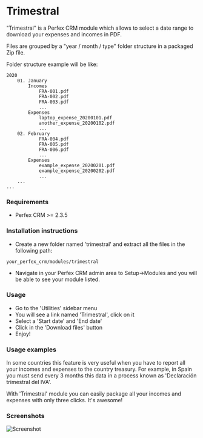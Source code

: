 # Trimestral

"Trimestral" is a Perfex CRM module which allows to select a date range to download your expenses and incomes in PDF.
 
Files are grouped by a "year / month / type" folder structure in a packaged Zip file.

Folder structure example will be like:

```
2020
    01. January
        Incomes
            FRA-001.pdf
            FRA-002.pdf
            FRA-003.pdf
            ...
        Expenses
            laptop_expense_20200101.pdf
            another_expense_20200102.pdf
            ...
    02. February
            FRA-004.pdf
            FRA-005.pdf
            FRA-006.pdf
            ...
        Expenses
            example_expense_20200201.pdf
            example_expense_20200202.pdf
            ...
    ...
...
```

### Requirements

- Perfex CRM >= 2.3.5


### Installation instructions

- Create a new folder named 'trimestral' and extract all the files in the following path:

`your_perfex_crm/modules/trimestral`

- Navigate in your Perfex CRM admin area to Setup->Modules and you will be able to see your module listed.

### Usage

- Go to the 'Utilities' sidebar menu
- You will see a link named 'Trimestral', click on it
- Select a 'Start date' and 'End date'
- Click in the 'Download files' button
- Enjoy! 

### Usage examples

In some countries this feature is very useful when you have to report all your incomes and expenses to the country treasury. For example, in Spain you must send every 3 months this data in a process known as 'Declaración trimestral del IVA'.  

With 'Trimestral' module you can easily package all your incomes and expenses with only three clicks. It's awesome! 

### Screenshots

![Screenshot](/assets/screenshot.jpg)
